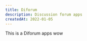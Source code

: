 ```yaml
---
title: Diforum
description: Discussion forum apps
createdAt: 2022-01-05
---
```


This is a Diforum apps wow